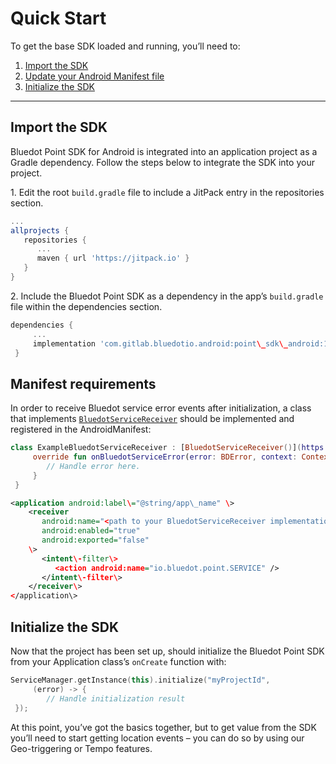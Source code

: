 Quick Start
=====================

To get the base SDK loaded and running, you’ll need to:

1.  [Import the SDK](https://docs.bluedot.io/android-sdk/android-quick-start#import-sdk)
2.  [Update your Android Manifest file](https://docs.bluedot.io/android-sdk/android-quick-start#manifest)
3.  [Initialize the SDK](https://docs.bluedot.io/android-sdk/android-quick-start#initialize-sdk)

* * *

Import the SDK
--------------

Bluedot Point SDK for Android is integrated into an application project as a Gradle dependency. Follow the steps below to integrate the SDK into your project.

1\. Edit the root `build.gradle` file to include a JitPack entry in the repositories section.

```gradle
...
allprojects {
   repositories {
      ...
      maven { url 'https://jitpack.io' }
   }
}
```

2\. Include the Bluedot Point SDK as a dependency in the app’s `build.gradle` file within the dependencies section.

```gradle
dependencies {
     ...
     implementation 'com.gitlab.bluedotio.android:point\_sdk\_android:15.5.3'
 }
```

Manifest requirements
---------------------

In order to receive Bluedot service error events after initialization, a class that implements [`BluedotServiceReceiver`](https://android-docs.bluedot.io/-bluedot-s-d-k/au.com.bluedot.point.net.engine/-bluedot-service-receiver/index.html) should be implemented and registered in the AndroidManifest:

```kotlin
class ExampleBluedotServiceReceiver : [BluedotServiceReceiver()](https://android-docs.bluedot.io/-bluedot-s-d-k/au.com.bluedot.point.net.engine/-bluedot-service-receiver/index.html) {
     override fun onBluedotServiceError(error: BDError, context: Context) {
        // Handle error here.
     }
 }
 ```
 
 ```xml
 <application android:label\="@string/app\_name" \>
     <receiver
        android:name="<path to your BluedotServiceReceiver implementation>"
        android:enabled="true"
        android:exported="false"
     \>
        <intent\-filter\>
           <action android:name="io.bluedot.point.SERVICE" />
        </intent\-filter\>
     </receiver\>
 </application\>
 ```

Initialize the SDK
------------------

Now that the project has been set up, should initialize the Bluedot Point SDK from your Application class’s `onCreate` function with:

```kotlin
ServiceManager.getInstance(this).initialize("myProjectId", 
     (error) -> {
        // Handle initialization result
 });
```

At this point, you’ve got the basics together, but to get value from the SDK you’ll need to start getting location events – you can do so by using our Geo-triggering or Tempo features.